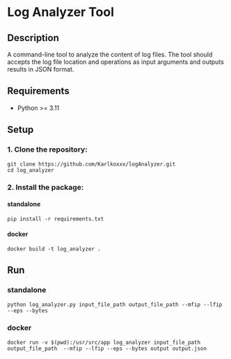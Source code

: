 # Log Analyzer Tool

## Description

A command-line tool to analyze the content of log files. The tool should accepts the log file location and operations as input arguments and outputs results in JSON format.

## Requirements

- Python >= 3.11

## Setup

### 1. Clone the repository:
```
git clone https://github.com/Karlkoxxx/logAnalyzer.git
cd log_analyzer
```
### 2. Install the package:
#### standalone
```
pip install -r requirements.txt
```

#### docker
```
docker build -t log_analyzer .
```

## Run
### standalone
```
python log_analyzer.py input_file_path output_file_path --mfip --lfip --eps --bytes
```
### docker
```
docker run -v $(pwd):/usr/src/app log_analyzer input_file_path output_file_path  --mfip --lfip --eps --bytes output output.json
```
